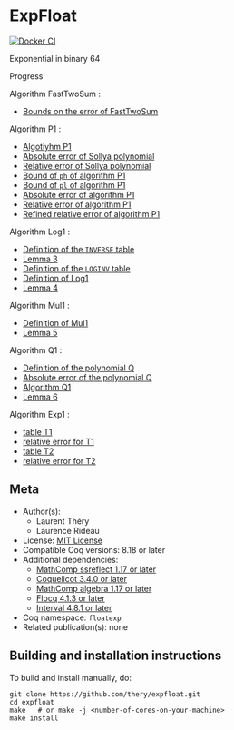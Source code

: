 <!---
This file was generated from `meta.yml`, please do not edit manually.
Follow the instructions on https://github.com/coq-community/templates to regenerate.
--->
# ExpFloat

[![Docker CI][docker-action-shield]][docker-action-link]

[docker-action-shield]: https://github.com/thery/expfloat/workflows/Docker%20CI/badge.svg?branch=master
[docker-action-link]: https://github.com/thery/expfloat/actions?query=workflow:"Docker%20CI"





Exponential in binary 64 

Progress

Algorithm FastTwoSum : 
- [Bounds on the error of FastTwoSum](./Fast2Sum_robust_flt.v#L946-L953)

Algorithm P1 : 
- [Algotiyhm P1](./algoP1.v#L358-L366)
- [Absolute error of Sollya polynomial](./algoP1.v#L151-L152)
- [Relative error of Sollya polynomial](./algoP1.v#L340-L342)
- [Bound of `ph` of algorithm P1](./algoP1.v#L1711-L1716)
- [Bound of `pl` of algorithm P1](./algoP1.v#L1733-L1738)
- [Absolute error of algorithm P1](./algoP1.v#L1744-L1749)
- [Relative error of algorithm P1](./algoP1.v#L1755-L1761)
- [Refined relative error of algorithm P1](./algoP1.v#L1768-L1774)

Algorithm Log1 :
- [Definition of the `INVERSE` table](./tableINVERSE.v#L48-L79)
- [Lemma 3](./tableINVERSE.v#L284-L289)   
- [Definition of the `LOGINV` table](./tableLOGINV.v#L108-L292)
- [Definition of Log1](./algoLog1.v#L309-L320)
- [Lemma 4](./algoLog1.v#L2722-L2728)

Algorithm Mul1 :
- [Definition of Mul1](./algoMul1.v#L119-L122)
- [Lemma 5](./algoMul1.v#L189-L200)

Algorithm Q1 :
- [Definition of the polynomial Q](./algoQ1.v#L127-L128)
- [Absolute error of the polynomial Q](./algoQ1.v#L130-L132)
- [Algorithm Q1](./algoQ1.v#L146-L150)
- [Lemma 6](./algoQ1.v#L154-L159)

Algorithm Exp1 :
- [table T1](./tableT1.v#L76-L142)
- [relative error for T1](./algoExp1.v#L548-L549)
- [table T2](./tableT2.v#L76-L142)
- [relative error for T2](./algoExp1.v#L504-L505)

## Meta

- Author(s):
  - Laurent Théry
  - Laurence Rideau
- License: [MIT License](LICENSE)
- Compatible Coq versions: 8.18 or later
- Additional dependencies:
  - [MathComp ssreflect 1.17 or later](https://math-comp.github.io)
  - [Coquelicot 3.4.0 or later](https://gitlab.inria.fr/coquelicot/coquelicot)
  - [MathComp algebra 1.17 or later](https://math-comp.github.io)
  - [Flocq 4.1.3 or later](https://gitlab.inria.fr/flocq/flocq)
  - [Interval 4.8.1 or later](https://gitlab.inria.fr/coqinterval/interval)
- Coq namespace: `floatexp`
- Related publication(s): none

## Building and installation instructions

To build and install manually, do:

``` shell
git clone https://github.com/thery/expfloat.git
cd expfloat
make   # or make -j <number-of-cores-on-your-machine> 
make install
```



